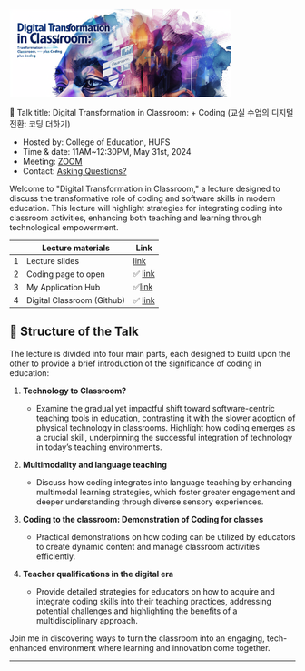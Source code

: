 ![](https://github.com/MK316/workshops/raw/main/20240531_hufs/image0531.png)

🌿 Talk title: Digital Transformation in Classroom: + Coding
(교실 수업의 디지털 전환: 코딩 더하기)

+ Hosted by: College of Education, HUFS
+ Time & date: 11AM~12:30PM, May 31st, 2024
+ Meeting: [ZOOM](https://us02web.zoom.us/j/9273550402?pwd=U1grckNhN25xUEkzN3lFcjdqWjVHZz09)
+ Contact: [Asking Questions?](https://share.hsforms.com/1Av0hl41zRH-ldBftgLjM4Qqhro2)

Welcome to "Digital Transformation in Classroom," a lecture designed to discuss the transformative role of coding and software skills in modern education. This lecture will highlight strategies for integrating coding into classroom activities, enhancing both teaching and learning through technological empowerment.



||Lecture materials | Link|
|--|--|--|
|1|Lecture slides|[link]()|
|2|Coding page to open|✅ [link](https://github.com/MK316/workshops/blob/main/20240531_hufs/240531_HUFS.ipynb)|
|3|My Application Hub|✅[link](https://mrkim21.github.io)|
|4|Digital Classroom (Github)|✅ [link](https://github.com/MK316/Spring2024/blob/main/README.md)|

## 📙 Structure of the Talk

The lecture is divided into four main parts, each designed to build upon the other to provide a brief introduction of the significance of coding in education:

1. **Technology to Classroom?**
   - Examine the gradual yet impactful shift toward software-centric teaching tools in education, contrasting it with the slower adoption of physical technology in classrooms. Highlight how coding emerges as a crucial skill, underpinning the successful integration of technology in today’s teaching environments.

2. **Multimodality and language teaching**
   - Discuss how coding integrates into language teaching by enhancing multimodal learning strategies, which foster greater engagement and deeper understanding through diverse sensory experiences.

3. **Coding to the classroom: Demonstration of Coding for classes**
   - Practical demonstrations on how coding can be utilized by educators to create dynamic content and manage classroom activities efficiently.

4. **Teacher qualifications in the digital era**
   - Provide detailed strategies for educators on how to acquire and integrate coding skills into their teaching practices, addressing potential challenges and highlighting the benefits of a multidisciplinary approach.

Join me in discovering ways to turn the classroom into an engaging, tech-enhanced environment where learning and innovation come together.

---

